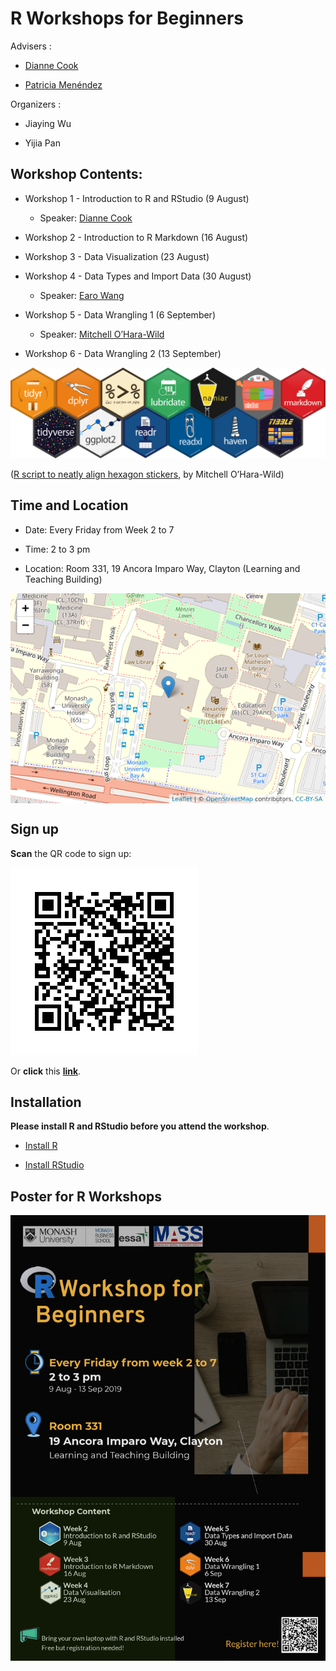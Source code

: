 
# R Workshops for Beginners

Advisers :

  - [Dianne Cook](http://dicook.org)

  - [Patricia Menéndez](https://www.patriciamenendez.com)

Organizers :

  - Jiaying Wu

  - Yijia Pan

## Workshop Contents:

  - Workshop 1 - Introduction to R and RStudio (9 August)
    
      - Speaker: [Dianne Cook](http://dicook.org)

  - Workshop 2 - Introduction to R Markdown (16 August)

  - Workshop 3 - Data Visualization (23 August)

  - Workshop 4 - Data Types and Import Data (30 August)
    
      - Speaker: [Earo Wang](https://earo.me)

  - Workshop 5 - Data Wrangling 1 (6 September)
    
      - Speaker: [Mitchell
        O’Hara-Wild](https://www.mitchelloharawild.com)

  - Workshop 6 - Data Wrangling 2 (13 September)

![](images/Hexwall.png)

([R script to neatly align hexagon
stickers](https://github.com/mitchelloharawild/hexwall), by Mitchell
O’Hara-Wild)

## Time and Location

  - Date: Every Friday from Week 2 to 7

  - Time: 2 to 3 pm

  - Location: Room 331, 19 Ancora Imparo Way, Clayton (Learning and
    Teaching
Building)

<img src="images/unnamed-chunk-1-1.png" style="display: block; margin: auto;" />

## Sign up

**Scan** the QR code to sign up:

![](images/Signup_QRcode.png)

Or **click** this
[**link**](https://docs.google.com/forms/d/1umPW5ooUfOoKhLB-5ehamH9tKTphBEtyc5G6EXfYpN8/viewform?edit_requested=true).

## Installation

**Please install R and RStudio before you attend the workshop**.

  - [Install R](https://cran.csiro.au)

  - [Install
    RStudio](https://www.rstudio.com/products/rstudio/download/)

## Poster for R Workshops

![](images/poster_black.png)
